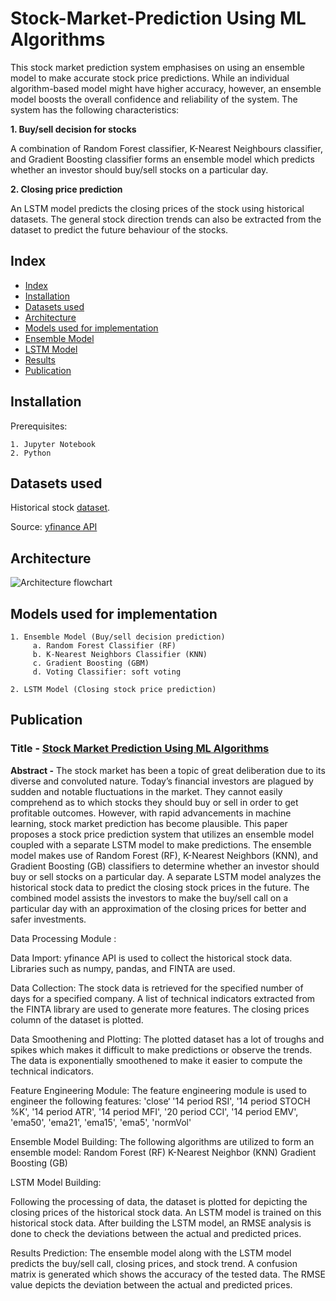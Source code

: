 # Stock-Market-Prediction Using ML Algorithms

This stock market prediction system emphasises on using an ensemble model to make accurate stock price predictions. While an individual algorithm-based model might have higher accuracy, however, an ensemble model boosts the overall confidence and reliability of the system. The system has the following characteristics:

**1. Buy/sell decision for stocks** 
   
   A combination of Random Forest classifier, K-Nearest Neighbours classifier, and Gradient Boosting classifier forms an ensemble model which predicts whether an investor should buy/sell stocks on a particular day.

**2. Closing price prediction**
   
  An LSTM model predicts the closing prices of the stock using historical datasets. The general stock direction trends can also be extracted from the dataset to predict the future behaviour of the stocks.

## Index
* [Index](https://github.com/SHIVAMSINGHAL5/Stock-Market-Prediction/edit/main/README.md/Index)
* [Installation](https://github.com/SHIVAMSINGHAL5/Stock-Market-Prediction/edit/main/README.md/Installation)
* [Datasets used](https://github.com/SHIVAMSINGHAL5/Stock-Market-Prediction/edit/main/README.md/Datasets_used)
* [Architecture](https://github.com/SHIVAMSINGHAL5/Stock-Market-Prediction/edit/main/README.md/Architecture)
* [Models used for implementation](https://github.com/SHIVAMSINGHAL5/Stock-Market-Prediction/edit/main/README.md/Models_used_for_implememtation)
* [Ensemble Model](https://github.com/SHIVAMSINGHAL5/Stock-Market-Prediction/edit/main/README.md/Ensemble_model)
* [LSTM Model](https://github.com/SHIVAMSINGHAL5/Stock-Market-Prediction/edit/main/README.md/LSTM_model)
* [Results](https://github.com/SHIVAMSINGHAL5/Stock-Market-Prediction/edit/main/README.md/Results)
* [Publication](https://github.com/SHIVAMSINGHAL5/Stock-Market-Prediction/edit/main/README.md/Publication)

## Installation
Prerequisites:
```
1. Jupyter Notebook
2. Python
```
## Datasets used

Historical stock [dataset](https://github.com/SHIVAMSINGHAL5/Stock-Market-Prediction/blob/main/Dataset.zip).

Source: [yfinance API](https://finance.yahoo.com/)

## Architecture
![Architecture flowchart](https://user-images.githubusercontent.com/82075703/118400236-66b1e080-b67e-11eb-9f9a-be4f3a4c3a08.png)

## Models used for implementation
```
1. Ensemble Model (Buy/sell decision prediction)
     a. Random Forest Classifier (RF)
     b. K-Nearest Neighbors Classifier (KNN)
     c. Gradient Boosting (GBM)
     d. Voting Classifier: soft voting
     
2. LSTM Model (Closing stock price prediction)
```
## Publication

### Title - [Stock Market Prediction Using ML Algorithms](https://github.com/SHIVAMSINGHAL5/Stock-Market-Prediction/blob/main/Research_Paper.pdf)

**Abstract -** The stock market has been a topic of great deliberation due to its diverse and convoluted nature. Today’s financial investors are plagued by sudden and notable fluctuations in the market. They cannot easily comprehend as to which stocks they should buy or sell in order to get profitable outcomes. However, with rapid advancements in machine learning, stock market prediction has become plausible. This paper proposes a stock price prediction system that utilizes an ensemble model coupled with a separate LSTM model to make predictions. The ensemble model makes use of Random Forest (RF), K-Nearest Neighbors (KNN), and Gradient Boosting (GB) classifiers to determine whether an investor should buy or sell stocks on a particular day. A separate LSTM model analyzes the historical stock data to predict the closing stock prices in the future. The combined model assists the investors to make the buy/sell call on a particular day with an approximation of the closing prices for better and safer investments.

Data Processing Module :

Data Import:
yfinance API is used to collect the historical stock data.  
Libraries such as numpy, pandas, and FINTA are used.

Data Collection:
The stock data is retrieved for the specified number of days for a specified company.
A list of technical indicators extracted from the FINTA library are used to generate more features.
The closing prices column of the dataset is plotted.

Data Smoothening and Plotting:
The plotted dataset has a lot of troughs and spikes which makes it difficult to make predictions or observe the trends.
The data is exponentially smoothened to make it easier to compute the technical indicators.

Feature Engineering Module:
The feature engineering module is used to engineer the following features:
'close‘
'14 period RSI',
'14 period STOCH %K',
'14 period ATR', 
'14 period MFI', 
'20 period CCI', 
'14 period EMV', 
'ema50', 'ema21', 'ema15', 'ema5', 'normVol'


 Ensemble Model Building:
 The following algorithms are utilized to form an ensemble model:
Random Forest (RF)
K-Nearest Neighbor (KNN)
Gradient Boosting (GB)

 LSTM Model Building:

Following the processing of data, the dataset is plotted for depicting the closing prices of the historical stock data.
An LSTM model is trained on this historical stock data.
After building the LSTM model, an RMSE analysis is done to check the deviations between the actual and predicted prices.



 Results Prediction:
The ensemble model along with the LSTM model predicts the buy/sell call, closing prices, and stock trend.
A confusion matrix is generated which shows the accuracy of the tested data.
The RMSE value depicts the deviation between the actual and predicted prices.


